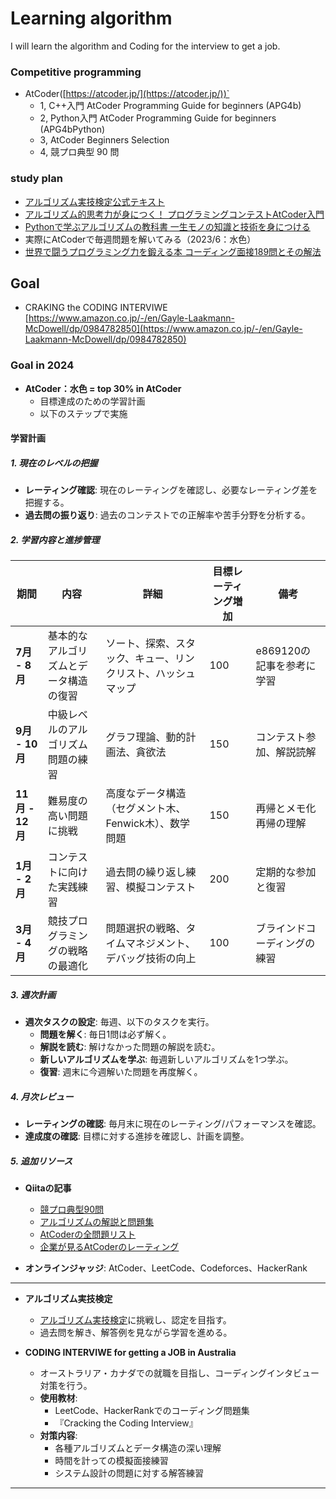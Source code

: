 # Learning algorithm
I will learn the algorithm and Coding for the interview to get a job.

### **Competitive programming**
- AtCoder([https://atcoder.jp/](https://atcoder.jp/))`
  - 1, C++入門 AtCoder Programming Guide for beginners (APG4b)
  - 2, Python入門 AtCoder Programming Guide for beginners (APG4bPython)
  - 3, AtCoder Beginners Selection
  - 4, 競プロ典型 90 問


### study plan
- [アルゴリズム実技検定公式テキスト](https://www.amazon.co.jp/-/en/%E5%B2%A9%E4%B8%8B-%E7%9C%9F%E4%B9%9F-ebook/dp/B08QRNJ7M3/ref=sr_1_1?crid=1RBHM3KIIGDST&keywords=%E3%82%A2%E3%83%AB%E3%82%B4%E3%83%AA%E3%82%BA%E3%83%A0%E5%AE%9F%E6%8A%80%E6%A4%9C%E5%AE%9A%E5%85%AC%E5%BC%8F%E3%83%86%E3%82%AD%E3%82%B9%E3%83%88&qid=1669861101&qu=eyJxc2MiOiIwLjg2IiwicXNhIjoiMC40OSIsInFzcCI6IjAuNzYifQ%3D%3D&sprefix=python+%E3%81%A7%E5%AD%A6%E3%81%B6%E5%AE%9F%E8%A1%8C%E3%81%AE%E6%95%99%E7%A7%91%E6%9B%B8%2Caps%2C150&sr=8-1)
- [アルゴリズム的思考力が身につく！ プログラミングコンテストAtCoder入門](https://www.amazon.co.jp/gp/product/B0B6MLQ43C/ref=ppx_yo_dt_b_d_asin_title_o01?ie=UTF8&psc=1)
- [Pythonで学ぶアルゴリズムの教科書 一生モノの知識と技術を身につける](https://www.amazon.co.jp/-/en/%E5%BB%A3%E7%80%AC%E8%B1%AA/dp/4295011193/ref=sr_1_1?crid=3V400O2A2S72Q&keywords=python+%E3%81%A7%E5%AD%A6%E3%81%B6%E5%AE%9F%E8%A1%8C%E3%81%AE%E6%95%99%E7%A7%91%E6%9B%B8&qid=1669861043&qu=eyJxc2MiOiIwLjcwIiwicXNhIjoiMC4wMCIsInFzcCI6IjAuMDAifQ%3D%3D&sprefix=%2Caps%2C201&sr=8-1)
- 実際にAtCoderで毎週問題を解いてみる（2023/6：水色）
- [世界で闘うプログラミング力を鍛える本 コーディング面接189問とその解法](https://www.amazon.co.jp/%E4%B8%96%E7%95%8C%E3%81%A7%E9%97%98%E3%81%86%E3%83%97%E3%83%AD%E3%82%B0%E3%83%A9%E3%83%9F%E3%83%B3%E3%82%B0%E5%8A%9B%E3%82%92%E9%8D%9B%E3%81%88%E3%82%8B%E6%9C%AC-%E3%82%B3%E3%83%BC%E3%83%87%E3%82%A3%E3%83%B3%E3%82%B0%E9%9D%A2%E6%8E%A5189%E5%95%8F%E3%81%A8%E3%81%9D%E3%81%AE%E8%A7%A3%E6%B3%95-Gayle-Laakmann-McDowell/dp/4839960100)

## **Goal**
- CRAKING the CODING INTERVIWE<br>
[https://www.amazon.co.jp/-/en/Gayle-Laakmann-McDowell/dp/0984782850](https://www.amazon.co.jp/-/en/Gayle-Laakmann-McDowell/dp/0984782850)

### Goal in 2024
- **AtCoder：水色 = top 30% in AtCoder**
  - 目標達成のための学習計画
  - 以下のステップで実施

#### 学習計画

##### 1. **現在のレベルの把握**
- **レーティング確認**: 現在のレーティングを確認し、必要なレーティング差を把握する。
- **過去問の振り返り**: 過去のコンテストでの正解率や苦手分野を分析する。

##### 2. **学習内容と進捗管理**

| 期間            | 内容                                     | 詳細                                                           | 目標レーティング増加 | 備考                         |
|-----------------|------------------------------------------|----------------------------------------------------------------|----------------------|------------------------------|
| **7月 - 8月**  | 基本的なアルゴリズムとデータ構造の復習   | ソート、探索、スタック、キュー、リンクリスト、ハッシュマップ  | 100                  | e869120の記事を参考に学習    |
| **9月 - 10月** | 中級レベルのアルゴリズム問題の練習       | グラフ理論、動的計画法、貪欲法                                 | 150                  | コンテスト参加、解説読解    |
| **11月 - 12月**| 難易度の高い問題に挑戦                   | 高度なデータ構造（セグメント木、Fenwick木）、数学問題         | 150                  | 再帰とメモ化再帰の理解      |
| **1月 - 2月**  | コンテストに向けた実践練習               | 過去問の繰り返し練習、模擬コンテスト                           | 200                  | 定期的な参加と復習          |
| **3月 - 4月**  | 競技プログラミングの戦略の最適化         | 問題選択の戦略、タイムマネジメント、デバッグ技術の向上         | 100                  | ブラインドコーディングの練習|

##### 3. **週次計画**
- **週次タスクの設定**: 毎週、以下のタスクを実行。
  - **問題を解く**: 毎日1問は必ず解く。
  - **解説を読む**: 解けなかった問題の解説を読む。
  - **新しいアルゴリズムを学ぶ**: 毎週新しいアルゴリズムを1つ学ぶ。
  - **復習**: 週末に今週解いた問題を再度解く。

##### 4. **月次レビュー**
- **レーティングの確認**: 毎月末に現在のレーティング/パフォーマンスを確認。
- **達成度の確認**: 目標に対する進捗を確認し、計画を調整。

##### 5. **追加リソース**
- **Qiitaの記事**
  - [競プロ典型90問](https://qiita.com/_ken_/items/c32d4b2e680058abd77a)
  - [アルゴリズムの解説と問題集](https://qiita.com/BinomialSheep/items/bdced19c2dc4e6b481ec)
  - [AtCoderの全問題リスト](https://qiita.com/e869120/items/eb50fdaece12be418faa)
  - [企業が見るAtCoderのレーティング](https://info.atcoder.jp/utilize/jobs/rating-business-impact)

- **オンラインジャッジ**: AtCoder、LeetCode、Codeforces、HackerRank

---

- **アルゴリズム実技検定**
  - [アルゴリズム実技検定](https://past.atcoder.jp/)に挑戦し、認定を目指す。
  - 過去問を解き、解答例を見ながら学習を進める。

- **CODING INTERVIWE for getting a JOB in Australia**
  - オーストラリア・カナダでの就職を目指し、コーディングインタビュー対策を行う。
  - **使用教材**:
    - LeetCode、HackerRankでのコーディング問題集
    - 『Cracking the Coding Interview』
  - **対策内容**:
    - 各種アルゴリズムとデータ構造の深い理解
    - 時間を計っての模擬面接練習
    - システム設計の問題に対する解答練習

---
